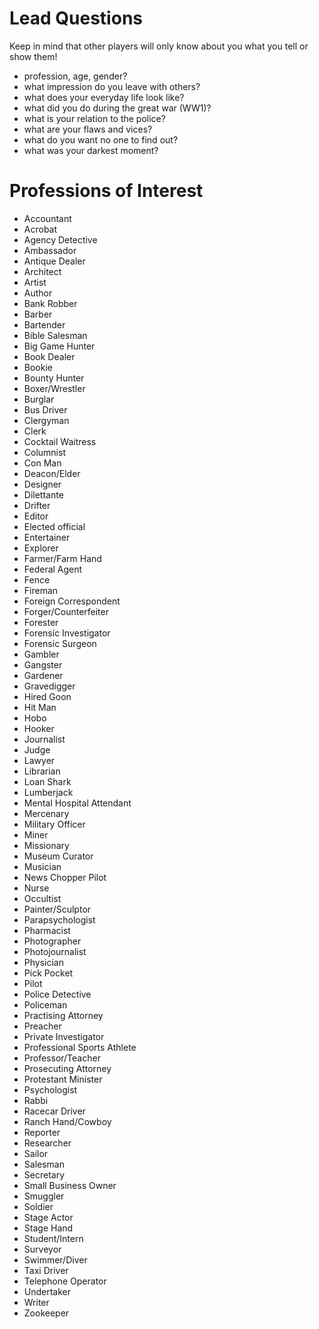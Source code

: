 # Lead Questions
Keep in mind that other players will only know about you what you tell or show them! 

- profession, age, gender? 
- what impression do you leave with others? 
- what does your everyday life look like? 
- what did you do during the great war (WW1)?
- what is your relation to the police? 
- what are your flaws and vices? 
- what do you want no one to find out? 
- what was your darkest moment? 


# Professions of Interest
- Accountant
- Acrobat
- Agency Detective
- Ambassador
- Antique Dealer
- Architect
- Artist
- Author
- Bank Robber
- Barber
- Bartender
- Bible Salesman
- Big Game Hunter
- Book Dealer
- Bookie
- Bounty Hunter
- Boxer/Wrestler
- Burglar
- Bus Driver
- Clergyman
- Clerk
- Cocktail Waitress
- Columnist
- Con Man
- Deacon/Elder
- Designer
- Dilettante
- Drifter
- Editor
- Elected official
- Entertainer
- Explorer
- Farmer/Farm Hand
- Federal Agent
- Fence
- Fireman
- Foreign Correspondent
- Forger/Counterfeiter
- Forester
- Forensic Investigator
- Forensic Surgeon
- Gambler
- Gangster
- Gardener
- Gravedigger
- Hired Goon
- Hit Man
- Hobo
- Hooker
- Journalist
- Judge
- Lawyer
- Librarian
- Loan Shark
- Lumberjack
- Mental Hospital Attendant
- Mercenary
- Military Officer
- Miner
- Missionary
- Museum Curator
- Musician
- News Chopper Pilot
- Nurse
- Occultist
- Painter/Sculptor
- Parapsychologist
- Pharmacist
- Photographer
- Photojournalist
- Physician
- Pick Pocket
- Pilot
- Police Detective
- Policeman
- Practising Attorney
- Preacher
- Private Investigator
- Professional Sports Athlete
- Professor/Teacher
- Prosecuting Attorney
- Protestant Minister
- Psychologist
- Rabbi
- Racecar Driver
- Ranch Hand/Cowboy
- Reporter
- Researcher
- Sailor
- Salesman
- Secretary
- Small Business Owner
- Smuggler
- Soldier
- Stage Actor
- Stage Hand
- Student/Intern
- Surveyor
- Swimmer/Diver
- Taxi Driver
- Telephone Operator
- Undertaker
- Writer
- Zookeeper 
